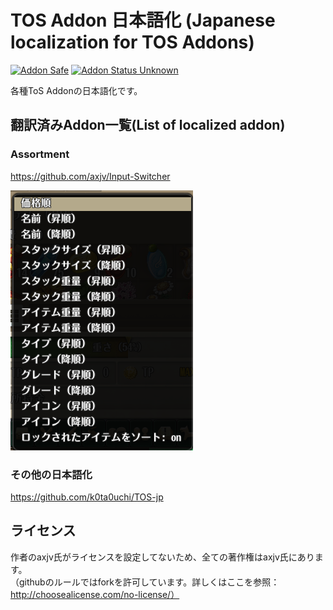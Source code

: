 # TOS Addon 日本語化 (Japanese localization for TOS Addons)

[![Addon Safe](https://cdn.rawgit.com/lubien/awesome-tos/master/badges/addon-safe.svg)](https://github.com/lubien/awesome-tos#addons-badges)  [![Addon Status Unknown](https://cdn.rawgit.com/lubien/awesome-tos/master/badges/addon-unknown.svg)](https://github.com/lubien/awesome-tos#addons-badges)   

各種ToS Addonの日本語化です。

## 翻訳済みAddon一覧(List of localized addon)
### Assortment  
https://github.com/axjv/Input-Switcher  

![assortment](https://github.com/k0ta0uchi/Input-Switcher/blob/master/imgs/readme1.png)

### その他の日本語化
https://github.com/k0ta0uchi/TOS-jp  

## ライセンス
作者のaxjv氏がライセンスを設定してないため、全ての著作権はaxjv氏にあります。  
（githubのルールではforkを許可しています。詳しくはここを参照：http://choosealicense.com/no-license/）  
